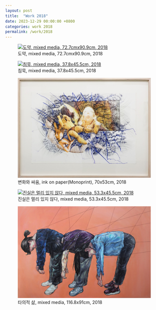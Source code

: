 ```yaml
---
layout: post
title:  "Work 2018"
date: 2023-12-29 00:00:00 +0800
categories: work 2018
permalink: /work/2018
---
```


<figure class="work">
  <a href="assets/img/work/2018/1.jpg" data-lightbox="work-2018" data-title="도약, mixed media, 72.7cmx90.9cm, 2018">
    <img src="assets/img/work/2018/1.jpg" alt="도약, mixed media, 72.7cmx90.9cm, 2018" title="도약, mixed media, 72.7cmx90.9cm, 2018">
  </a>
  <figcaption>도약, mixed media, 72.7cmx90.9cm, 2018</figcaption>
</figure>

<figure class="work">
  <a href="assets/img/work/2018/2.jpg" data-lightbox="work-2018" data-title="침묵, mixed media, 37.8x45.5cm, 2018">
    <img src="assets/img/work/2018/2.jpg" alt="침묵, mixed media, 37.8x45.5cm, 2018" title="침묵, mixed media, 37.8x45.5cm, 2018">
  </a>
  <figcaption>침묵, mixed media, 37.8x45.5cm, 2018</figcaption>
</figure>

<figure class="work">
  <a href="assets/img/work/2018/3.jpg" data-lightbox="work-2018" data-title="변화와 싸움, ink on paper(Monoprint), 70x53cm, 2018">
    <img src="assets/img/work/2018/3.jpg" alt="변화와 싸움, ink on paper(Monoprint), 70x53cm, 2018" title="변화와 싸움, ink on paper(Monoprint), 70x53cm, 2018">
  </a>
  <figcaption>변화와 싸움, ink on paper(Monoprint), 70x53cm, 2018</figcaption>
</figure>

<figure class="work">
  <a href="assets/img/work/2018/4.jpg" data-lightbox="work-2018" data-title="진실은 멀리 있지 않다, mixed media, 53.3x45.5cm, 2018">
    <img src="assets/img/work/2018/4.jpg" alt="진실은 멀리 있지 않다, mixed media, 53.3x45.5cm, 2018" title="진실은 멀리 있지 않다, mixed media, 53.3x45.5cm, 2018">
  </a>
  <figcaption>진실은 멀리 있지 않다, mixed media, 53.3x45.5cm, 2018</figcaption>
</figure>

<figure class="work">
  <a href="assets/img/work/2018/5.jpg" data-lightbox="work-2018" data-title="타의적 삶, mixed media, 116.8x91cm, 2018">
    <img src="assets/img/work/2018/5.jpg" alt="타의적 삶, mixed media, 116.8x91cm, 2018" title="타의적 삶, mixed media, 116.8x91cm, 2018">
  </a>
  <figcaption>타의적 삶, mixed media, 116.8x91cm, 2018</figcaption>
</figure>